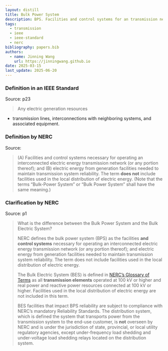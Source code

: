 ```yaml
---
layout: distill
title: Bulk Power System
description: BPS. Facilities and control systems for an transmission network.
tags:
  - transmission
  - ieee
  - ieee-standard
  - nerc
bibliography: papers.bib
authors:
  - name: Jinning Wang
    url: https://jinningwang.github.io
date: 2025-03-15
last_update: 2025-06-20
---
```


### Definition in an IEEE Standard

Source: <d-cite key="ieee2018std1547"></d-cite> p23

> Any electric generation resources

- transmission lines, interconnections with neighboring systems, and associated equipment.

### Definition by NERC

Source: <d-cite key="nerc2024glossary"></d-cite>

> (A) Facilities and control systems necessary for operating an interconnected electric energy transmission network (or any portion thereof); and (B) electric energy from generation facilities needed to maintain transmission system reliability. The term **does not** include facilities used in the local distribution of electric energy. (Note that the terms “Bulk-Power System” or “Bulk Power System” shall have the same meaning.)

### Clarification by NERC

Source: <d-cite key="nerc2023faq"></d-cite> p1

> What is the difference between the Bulk Power System and the Bulk Electric System?
>
> NERC defines the bulk power system (BPS) as the facilities **and control systems** necessary for operating an interconnected electric energy transmission network (or any portion thereof); and electric energy from generation facilities needed to maintain transmission system reliability. The term does not include facilities used in the local distribution of electric energy.
>
> The Bulk Electric System (BES) is defined in [NERC’s Glossary of Terms](https://www.nerc.com/pa/Stand/Glossary%20of%20Terms/Glossary_of_Terms.pdf) as all **transmission elements** operated at 100 kV or higher and real power and reactive power resources connected at 100 kV or higher. Facilities used in the local distribution of electric energy are not included in this term.
>
> BES facilities that impact BPS reliability are subject to compliance with NERC’s mandatory Reliability Standards. The distribution system, which is defined the system that transports power from the transmission system to the end-use customer, is **not** overseen by NERC and is under the jurisdiction of state, provincial, or local utility regulatory agencies, except under-frequency load shedding and under-voltage load shedding relays located on the distribution system.
